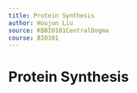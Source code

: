 ```yaml
---
title: Protein Synthesis
author: Houjun Liu
source: KBBIO101CentralDogma
course: BIO101
---
```


# Protein Synthesis

